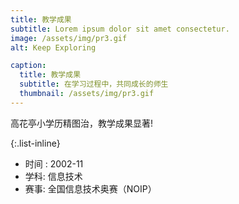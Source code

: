 ```yaml
---
title: 教学成果 
subtitle: Lorem ipsum dolor sit amet consectetur.
image: /assets/img/pr3.gif
alt: Keep Exploring

caption:
  title: 教学成果
  subtitle: 在学习过程中，共同成长的师生
  thumbnail: /assets/img/pr3.gif
---
```

高花亭小学历精图治，教学成果显著!

{:.list-inline}
- 时间 : 2002-11
- 学科: 信息技术
- 赛事: 全国信息技术奥赛（NOIP）

